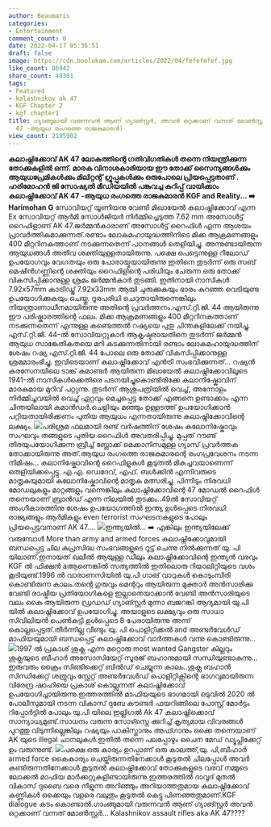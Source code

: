 ```yaml
---
author: Beaumaris
categories:
- Entertainment
comment_count: 0
date: 2022-04-17 05:36:51
draft: false
image: https://cdn.boolokam.com/articles/2022/04/fefefefef.jpg
like_count: 86942
share_count: 48301
tags:
- Featured
- kalashnikov ak 47
- KGF Chapter 2
- kgf chapter1
title: ഗ്യാങ്ങുമായി വരുന്നവൻ ആണ് ഗ്യാങ്സ്റ്റർ, അവൻ ഒറ്റക്കാണ് വന്നത് മോൺസ്റ്റർ (AK
  47 -ആയുധ രംഗത്തെ രാജകുമാരൻ)
view_count: 2195902
---
```


**കലാഷ്നിക്കോവ് AK 47 ലോകത്തിന്റെ ഗതിവിഗതികൾ തന്നെ നിയന്ത്രിക്കുന്ന തോക്കുകളിൽ ഒന്ന്. മാരക വിനാശകാരിയായ ഈ തോക്ക് സൈന്യങ്ങൾക്കും ആയുധപ്രേമികൾക്കും മിലിറ്റന്റ് ഗ്രൂപ്പുകൾക്കും ഒരുപോലെ പ്രിയപ്പെട്ടതാണ് . ഹരിമോഹൻ ജി സോഷ്യൽ മീഡിയയിൽ പങ്കുവച്ച കുറിപ്പ് വായിക്കാം** **കലാഷ്നിക്കോവ് AK 47 -ആയുധ രംഗത്തെ രാജകുമാരൻ** **KGF and Reality... ➡️** **Harimohan G** സോവിയറ്റ് യൂണിയനു വേണ്ടി മിഖായേൽ കലാഷ്നിക്കോവ് എന്ന Ex സോവിയറ്റ് ആർമി സോൾജിയർ നിർമ്മിച്ചെടുത്ത 7.62 mm അസോൾട്ട് റൈഫിളാണ് AK 47.ജർമ്മൻകാരാണ് അസോൾട്ട് റൈഫിൾ എന്ന ആശയം പ്രാവർത്തികമാക്കുന്നത്.രണ്ടാം ലോകമഹായുദ്ധത്തിനിടെ മിക്ക ആക്രമണങ്ങളും 400 മീറ്ററിനകത്താണ് നടക്കുന്നതെന്ന് പഠനങ്ങൾ തെളിയിച്ചു. അന്നുണ്ടായിരുന്ന ആയുധങ്ങൾ അതീവ ശക്തിയുള്ളതായിരുന്നു. പക്ഷെ പെട്ടെന്നുള്ള റീലോഡ് ഉപയോഗവും വേഗതയും ഒരു പോരായ്മയായിരുന്നു ഇതിനെ തുടർന്ന് ഒരു സബ് മെഷീൻഗണ്ണിന്റെ ശക്തിയും റൈഫിളിന്റെ പരിധിയും ചേരുന്ന ഒരു തോക്ക് വികസിപ്പിക്കാനുള്ള ശ്രമം ജർമ്മൻകാർ തുടങ്ങി. ഇതിനായി നാസികൾ 7.92x57mm കാട്രിഡ്ജ് 7.92x33mm ആയി ചുരുക്കുകയും ഭാരം കുറഞ്ഞ വെടിയുണ്ട ഉപയോഗിക്കുകയും ചെയ്തു. ദൂരപരിധി ചെറുതായിരുന്നെങ്കിലും നിയന്ത്രാണാധീനമായിരുന്നു അതിന്റെ പ്രവർത്തനം.എസ്.റ്റി.ജി. 44 ആയിരുന്നു ഈ പരിഷ്കാരത്തിന്റെ ഫലം. മിക്ക ആക്രമണങ്ങളും 400 മീറ്ററിനകത്താണ് നടക്കുന്നതെന്ന് എന്നുള്ള കണ്ടെത്തൽ റഷ്യയെ പുതു ചിന്തകളിലേക്ക് നയിച്ചു. എസ്.റ്റി.ജി. 44-ൽ സോവിയറ്റുകാർ ആകൃഷ്ടരായതിനെ തുടർന്ന് ജർമ്മൻ ആയുധ സാങ്കേതികതയെ മറി കടക്കുന്നതിനായി രണ്ടാം ലോകമഹായുദ്ധത്തിന് ശേഷം റഷ്യ എസ്.റ്റി.ജി. 44 പോലെ ഒരു തോക്ക് വികസിപ്പിക്കാനുള്ള ശ്രമമാരംഭിച്ചു. ഇവിടെയാണ് കലാഷ്നിക്കോവ് എൻട്രി സംഭവിക്കുന്നത്... റഷ്യൻ കരസേനയിലെ ടാങ്ക് കമാണ്ടർ ആയിരുന്ന മിഖായേൽ കലാഷ്നിക്കോവിലൂടെ 1941-ൽ നാസികൾക്കെതിരെ പടനയിച്ചുകൊണ്ടിരിക്കേ കലാനിഷ്കോവിന് മാരകമായ മുറിവ് പറ്റുന്നു. തുടർന്ന് ആശുപത്രിയിൽ വെച്ച്, അന്നോളം നിർമ്മിച്ചവയിൽ വെച്ച് ഏറ്റവും മെച്ചപ്പെട്ട തോക്ക് എങ്ങനെ ഉണ്ടാക്കാം എന്ന ചിന്തയിലായി കമാൻഡർ.ചെളിയും മഞ്ഞും ഉള്ളടത്ത് ഉപയോഗിക്കാൻ പറ്റിയതായിരിക്കണം പുതിയ ആയുധം എന്നതായിരുന്നു കലാഷ്നിക്കോവിന്റെ ലക്ഷ്യം. ![](https://cdn.boolokam.com/articles/2022/04/fefefefef.jpg)പരിശ്രമ ഫലമായി രണ്ട് വർഷത്തിന് ശേഷം കലോനിഷ്കോവും സംഘവും തങ്ങളുടെ പുതിയ റൈഫിൾ അവതരിപ്പിച്ചു. മുപ്പത് റൗണ്ട് തിരയുപയോഗിക്കുന്ന ബ്രീച്ച് ബ്ലോക്ക് മെക്കാനിസമുള്ള ഗ്യാസ് പ്രവർത്തക തോക്കായിരുന്നു അത്.ആയുധ രംഗത്തെ രാജകുമാരന്റെ രംഗപ്രവേശനം നടന്ന നിമിഷം... കലാനിഷ്കോവിന്റെ റൈഫിളുകൾ കൂടുതൽ മികച്ചവയാണെന്ന് തെളിയിക്കപ്പെട്ടു. എ.എ. ഡെദേവ്, എഫ്. ബൾക്കിൻ എന്നിവരുടെ മാതൃകയുമായി കലോനിഷ്കോവിന്റെ മാതൃക മത്സരിച്ചു. പിന്നീടും നിരവധി മോഡലുകളും മാറ്റങ്ങളും വന്നെങ്കിലും കലാഷ്നിക്കോവിന്റെ 47 മോഡൽ റൈഫിൾ തന്നെയാണ് ബ്രാൻഡ് എന്ന നിലയിൽ തുടക്കം..49ൽ സോവിയറ്റ് അംഗീകാരത്തിനു ശേഷം ഉപയോഗത്തിൽ ഇന്ത്യ ഉൾപ്പെടെ നിരവധി രാജ്യങ്ങളും ആർമികളും even terrorist സംഘടനകളുടെ പോലും പ്രിയപ്പെട്ടവനാണ് AK 47.... ![](https://cdn.boolokam.com/articles/2022/04/fefeeee.jpg)ഇന്ത്യയിൽ... ➡️ എങ്കിലും ഇന്ത്യയിലേക്ക് വരുമ്പോൾ More than army and armed forces കലാഷ്നിക്കോവുമായി ബന്ധപ്പെട്ട ചില കുപ്രസിദ്ധ സംഭവങ്ങളുടെ റൂട്ട് ചെന്നു നിൽക്കുന്നത് യു. പി യിലാണ്.ഇനായത് ഖലീൽ ആയുള്ള ഡീലും കലാഷ്നിക്കോവിന്റെ ഇന്ത്യൻ വരവും KGF ൽ ഫിക്ഷൻ aആണെങ്കിൽ സത്യത്തിൽ ഇതിലൊരു റിയാലിറ്റിയുടെ വശം കൂടിയുണ്ട്.1996 ൽ വാരാണസിയിൽ യു.പി ഗാങ് വാറുകൾ കൊടുംമ്പിരി കൊണ്ടിരുന്ന കാലം.തന്റെ ഗുരുവും മെന്ററും ആയിരുന്ന മുക്താർ അൻസാരിക്കു വേണ്ടി രാഷ്ട്രീയ പ്രതിയോഗികളെ ഇല്ലാതെയാക്കാൻ വേണ്ടി അൻസാരിയുടെ വലം കൈ ആയിരുന്ന ഡ്രഡഡ് ഗ്യാങ്സ്റ്റർ മുന്നാ ബജറങ്കി ആദ്യമായി യു.പി യിൽ കലാഷ്നിക്കോവ് ഉപയോഗിച്ചു. അയാളുടെ ലക്ഷ്യവും ഒരു സാധാ സിവിലിയൻ പെൺകുട്ടി ഉൾപ്പെടെ 8 പേരായിരുന്നു അന്ന് കൊല്ലപ്പെട്ടത്.തീർന്നില്ല വീണ്ടും യു. പി പൊളിറ്റിക്കൽ and അണ്ടർവേൾഡ് മാഫിയയുമായി ബന്ധപ്പെട്ട് കലാഷ്നിക്കോവ് വാർത്തകൾ വന്നു കൊണ്ടിരുന്നു... ![](https://cdn.boolokam.com/articles/2022/04/nnnnnnnn.jpg)1997 ൽ പ്രകാശ് ശുക്ല എന്ന മറ്റൊരു most wanted Gangster കില്ലറും ശുക്ലയുടെ ബീഹാർ അസോസിയേറ്റ് സൂരജ് ബഹാനുമായി സന്ധിയുണ്ടാകുന്നു... ഇരുവരും ക്രൈം സിണ്ടിക്കെറ്റ് ബിൽഡ് ചെയ്യുന്ന കാലം..ശുക്ല ബഹാൻ സിന്ധിക്കേറ്റ് ശത്രുവും സ്റ്റേറ്റ് അണ്ടർവേൾഡ് പൊളിറ്റിക്സിന്റെ ഭാഗവുമായിരുന്ന വിരേന്ദ്ര ഷാഹിയെ പ്രകാശ് കൊല്ലുന്നത് കലാഷ്നിക്കോവ് ഉപയോഗിച്ചായിരുന്നു.ഇത്തരത്തിൽ മാഫിയയുടെ ഭാഗമായി ഒടുവിൽ 2020 ൽ പോലീസുമായി നടന്ന വികാസ് ദുബേ കൗണ്ടർ ഫയറിങ്ങിലെ പോസ്റ്റ് മോർട്ടം റിപ്പോർട്ടിൽ പോലും യു.പി യിലെ ഇല്ലിഗൽ Ak 47 കലാഷ്നിക്കൊവ് സാന്യാധ്യമുണ്ട്.സാധനം വരുന്ന സോഴ്സ്നെ ക്കുറിച്ച് കൃത്യമായ വിവരങ്ങൾ പുറത്തു വിടുന്നില്ലെങ്കിലും റഷ്യയും പാകിസ്താനും അഫ്ഗാനും ഒക്കെ തന്നെയാണ് AK യുടെ illegal ചാനലുകൾ.ഇതിൽ തന്നെ പലപ്പോഴും ചൈന മേഡ് ഡ്യൂപ്ലിക്കേറ്റ് ഉം വരുന്നുണ്ട്. ![](https://cdn.boolokam.com/articles/2022/04/thtthtt.jpg)പക്ഷെ ഒരു കാര്യം ഉറപ്പാണ് ഒരു കാലത്ത്,യു. പി,ബീഹാർ armed force കൈകാര്യം ചെയ്തിരുന്നതിനേക്കാൾ കൂടുതൽ ചിലപ്പോൾ അവർ കണ്ടിരുന്നതിനേക്കാൾ കൂടുതൽ കലാഷ്നിക്കോവ് തോക്കുകളുടെ വരവ് നമ്മുടെ ലോക്കൽ മാഫിയ മാർക്കറ്റുകളിണ്ടായിരുന്നു.ഇത്തരത്തിൽ ദാവൂദ് മുതൽ വികാസ് ദുബൈ വരെ നീളുന്ന അറിഞ്ഞും അറിയാത്തതുമായ കലാഷ്നിക്കോവ് കണ്ണികൾ ഒക്കെയും വളരെ വലുതും കൂടുതൽ കെട്ടു പിണഞ്ഞതുമാണ്.KGF dialogue കടം കൊണ്ടാൽ.ഗാംങ്ങുമായി വരുന്നവൻ ആണ് ഗ്യാങ്സ്റ്റർ അവൻ ഒറ്റക്കാണ് വന്നത് മോൺസ്റ്റർ... Kalashnikov assault rifles aka AK 47???? &nbsp;